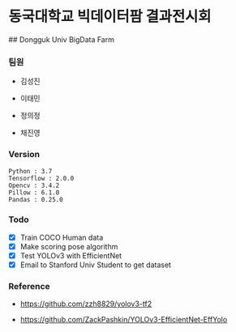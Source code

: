 # 동국대학교 빅데이터팜 결과전시회

﻿## Dongguk Univ BigData Farm

### 팀원

- 김성진

- 이태민

- 정의정

- 채진영

### Version

```
Python : 3.7
Tensorflow : 2.0.0
Opencv : 3.4.2
Pillow : 6.1.0
Pandas : 0.25.0
```

### Todo

- [x] Train COCO Human data
- [x] Make scoring pose algorithm
- [x] Test YOLOv3 with EfficientNet
- [x] Email to Stanford Univ Student to get dataset

### Reference

- https://github.com/zzh8829/yolov3-tf2

- https://github.com/ZackPashkin/YOLOv3-EfficientNet-EffYolo
